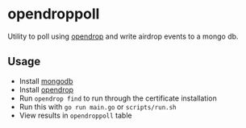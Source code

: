 # opendroppoll

Utility to poll using [opendrop](https://github.com/seemoo-lab/opendrop) and write airdrop events to a mongo db.

## Usage

* Install [mongodb](https://www.mongodb.com/)
* Install [opendrop](https://github.com/seemoo-lab/opendrop)
* Run `opendrop find` to run through the certificate installation
* Run this with `go run main.go` or `scripts/run.sh`
* View results in `opendroppoll` table